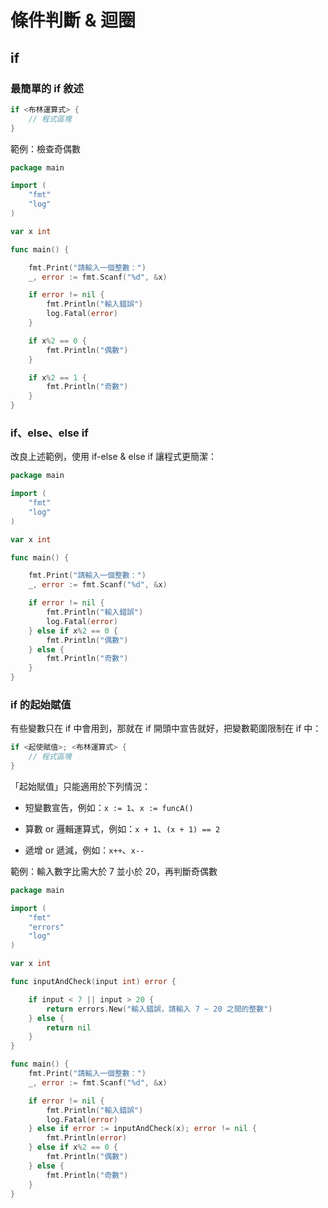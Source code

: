 # 條件判斷 & 迴圈

## if

### 最簡單的 if 敘述

```go
if <布林運算式> {
    // 程式區塊
}
```

範例：檢查奇偶數

```go
package main

import (
	"fmt"
	"log"
)

var x int

func main() {

	fmt.Print("請輸入一個整數：")
	_, error := fmt.Scanf("%d", &x)

	if error != nil {
		fmt.Println("輸入錯誤")
		log.Fatal(error)
	}

	if x%2 == 0 {
		fmt.Println("偶數")
	}

	if x%2 == 1 {
		fmt.Println("奇數")
	}
}
```

### if、else、else if

改良上述範例，使用 if-else & else if 讓程式更簡潔：

```go
package main

import (
	"fmt"
	"log"
)

var x int

func main() {

	fmt.Print("請輸入一個整數：")
	_, error := fmt.Scanf("%d", &x)

	if error != nil {
		fmt.Println("輸入錯誤")
		log.Fatal(error)
	} else if x%2 == 0 {
		fmt.Println("偶數")
	} else {
		fmt.Println("奇數")
	}
}
```

### if 的起始賦值

有些變數只在 if 中會用到，那就在 if 開頭中宣告就好，把變數範圍限制在 if 中：

```go
if <起使賦值>; <布林運算式> {
    // 程式區塊
}
```

「起始賦值」只能適用於下列情況：

* 短變數宣告，例如：`x := 1`、`x := funcA()`

* 算數 or 邏輯運算式，例如：`x + 1`、`(x + 1) == 2`

* 遞增 or 遞減，例如：`x++`、`x--`

範例：輸入數字比需大於 7 並小於 20，再判斷奇偶數

```go
package main

import (
    "fmt"
    "errors"
    "log"
)

var x int

func inputAndCheck(input int) error {

    if input < 7 || input > 20 {
        return errors.New("輸入錯誤，請輸入 7 ~ 20 之間的整數")
    } else {
        return nil
    }
}

func main() {
    fmt.Print("請輸入一個整數：")
    _, error := fmt.Scanf("%d", &x)

    if error != nil {
        fmt.Println("輸入錯誤")
        log.Fatal(error)
    } else if error := inputAndCheck(x); error != nil {
        fmt.Println(error)
    } else if x%2 == 0 {
        fmt.Println("偶數")
    } else {
        fmt.Println("奇數")
    }
}